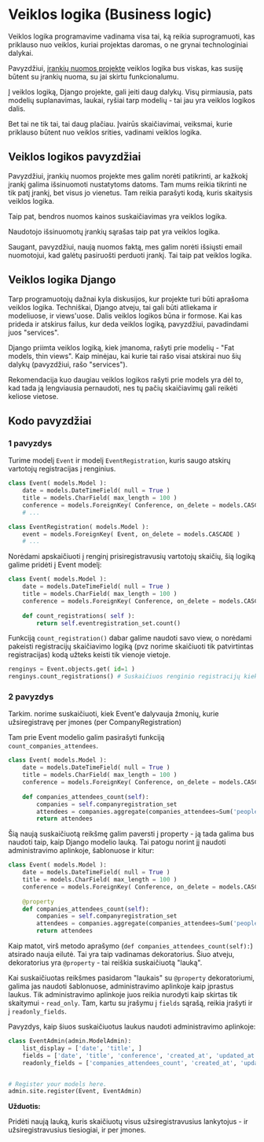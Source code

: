 # Veiklos logika (Business logic)

Veiklos logika programavime vadinama visa tai, ką reikia suprogramuoti, kas priklauso nuo veiklos, kuriai projektas daromas, o ne grynai technologiniai dalykai.

Pavyzdžiui, [įrankių nuomos projekte](https://github.com/karina-klinkeviciute/CodeAcademyDjango) veiklos logika bus viskas, kas susiję būtent su įrankių nuoma, su jai skirtu funkcionalumu. 

Į veiklos logiką, Django projekte, gali įeiti daug dalykų. Visų pirmiausia, pats modelių suplanavimas, laukai, ryšiai tarp modelių - tai jau yra veiklos logikos dalis. 

Bet tai ne tik tai, tai daug plačiau. Įvairūs skaičiavimai, veiksmai, kurie priklauso būtent nuo veiklos srities, vadinami veiklos logika. 

## Veiklos logikos pavyzdžiai

Pavyzdžiui, įrankių nuomos projekte mes galim norėti patikrinti, ar kažkokį įrankį galima išsinuomoti nustatytoms datoms. Tam mums reikia tikrinti ne tik patį įrankį, bet visus jo vienetus. 
Tam reikia parašyti kodą, kuris skaitysis veiklos logika. 

Taip pat, bendros nuomos kainos suskaičiavimas yra veiklos logika. 

Naudotojo išsinuomotų įrankių sąrašas taip pat yra veiklos logika.

Saugant, pavyzdžiui, naują nuomos faktą, mes galim norėti išsiųsti email nuomotojui, kad galėtų pasiruošti perduoti įrankį. Tai taip pat veiklos logika. 

## Veiklos logika Django

Tarp programuotojų dažnai kyla diskusijos, kur projekte turi būti aprašoma veiklos logika. Techniškai, Django atveju, tai gali būti atliekama ir modeliuose, ir views'uose. Dalis veiklos logikos būna ir formose. Kai kas prideda ir atskirus failus, kur deda veiklos logiką, pavyzdžiui, pavadindami juos "services".

Django priimta veiklos logiką, kiek įmanoma, rašyti prie modelių - "Fat models, thin views". Kaip minėjau, kai kurie tai rašo visai atskirai nuo šių dalykų (pavyzdžiui, rašo "services"). 

Rekomendacija kuo daugiau veiklos logikos rašyti prie models yra dėl to, kad tada ją lengviausia pernaudoti, nes tų pačių skaičiavimų gali reikėti keliose vietose. 

## Kodo pavyzdžiai

### 1 pavyzdys
Turime modelį `Event` ir modelį `EventRegistration`, kuris saugo atskirų vartotojų registracijas į renginius.
```python
class Event( models.Model ):
    date = models.DateTimeField( null = True )
    title = models.CharField( max_length = 100 )
    conference = models.ForeignKey( Conference, on_delete = models.CASCADE )
    # ...

class EventRegistration( models.Model ):
    event = models.ForeignKey( Event, on_delete = models.CASCADE )
    # ...
```
Norėdami apskaičiuoti į renginį prisiregistravusių vartotojų skaičių, šią logiką galime pridėti į Event modelį:
```python
class Event( models.Model ):
    date = models.DateTimeField( null = True )
    title = models.CharField( max_length = 100 )
    conference = models.ForeignKey( Conference, on_delete = models.CASCADE )
    
    def count_registrations( self ):
        return self.eventregistration_set.count()
```
Funkciją `count_registration()` dabar galime naudoti savo view, o norėdami pakeisti registracijų skaičiavimo logiką (pvz norime skaičiuoti tik patvirtintas registracijas) kodą užteks keisti tik vienoje vietoje.
```python
renginys = Event.objects.get( id=1 )
renginys.count_registrations() # Suskaičiuos renginio registracijų kiekį
```

### 2 pavyzdys

Tarkim. norime suskaičiuoti, kiek Event'e dalyvauja žmonių, kurie užsiregistravę per įmones (per CompanyRegistration)

Tam prie Event modelio galim pasirašyti funkciją `count_companies_attendees`.

```python
class Event( models.Model ):
    date = models.DateTimeField( null = True )
    title = models.CharField( max_length = 100 )
    conference = models.ForeignKey( Conference, on_delete = models.CASCADE )
    
    def companies_attendees_count(self):
        companies = self.companyregistration_set
        attendees = companies.aggregate(companies_attendees=Sum('people_count'))
        return attendees
```

Šią naują suskaičiuotą reikšmę galim paversti į property - ją tada galima bus naudoti taip, kaip Django modelio lauką. Tai patogu norint jį naudoti administravimo aplinkoje, šablonuose ir kitur:

```python
class Event( models.Model ):
    date = models.DateTimeField( null = True )
    title = models.CharField( max_length = 100 )
    conference = models.ForeignKey( Conference, on_delete = models.CASCADE )
    
    @property
    def companies_attendees_count(self):
        companies = self.companyregistration_set
        attendees = companies.aggregate(companies_attendees=Sum('people_count'))
        return attendees
```

Kaip matot, virš metodo aprašymo (`def companies_attendees_count(self):`) atsirado nauja eilutė. Tai yra taip vadinamas dekoratorius. Šiuo atveju, dekoratorius yra `@property` - tai reiškia 
suskaičiuotą "lauką".

Kai suskaičiuotas reikšmes pasidarom "laukais" su `@property` dekoratoriumi, galima jas naudoti šablonuose, administravimo aplinkoje kaip įprastus laukus. Tik administravimo aplinkoje juos reikia
nurodyti kaip skirtas tik skaitymui - `read_only`. Tam, kartu su įrašymu į `fields` sąrašą, reikia įrašyti ir į `readonly_fields`.

Pavyzdys, kaip šiuos suskaičiuotus laukus naudoti administravimo aplinkoje:

```python
class EventAdmin(admin.ModelAdmin):
    list_display = ['date', 'title', ]
    fields = ['date', 'title', 'conference', 'created_at', 'updated_at', 'companies_attendees_count']
    readonly_fields = ['companies_attendees_count', 'created_at', 'updated_at']


# Register your models here.
admin.site.register(Event, EventAdmin)
```

**Užduotis:**

Pridėti naują lauką, kuris skaičiuotų visus užsiregistravusius lankytojus - ir užsiregistravusius tiesiogiai, ir per įmones.
